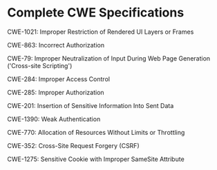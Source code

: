 

# Complete CWE Specifications

CWE-1021: Improper Restriction of Rendered UI Layers or Frames

CWE-863: Incorrect Authorization

CWE-79: Improper Neutralization of Input During Web Page Generation ('Cross-site Scripting')

CWE-284: Improper Access Control

CWE-285: Improper Authorization

CWE-201: Insertion of Sensitive Information Into Sent Data

CWE-1390: Weak Authentication

CWE-770: Allocation of Resources Without Limits or Throttling

CWE-352: Cross-Site Request Forgery (CSRF)

CWE-1275: Sensitive Cookie with Improper SameSite Attribute